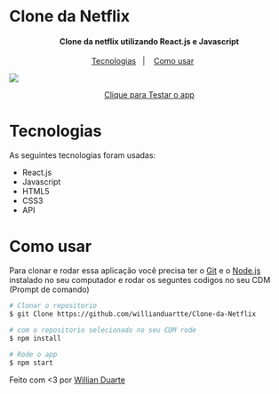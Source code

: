# Clone da Netflix

<h4 align="center">Clone da netflix utilizando React.js e Javascript</h4>

<p align='center'>
    <a href="#Tecnologias">Tecnologias</a>&nbsp;&nbsp;&nbsp;|&nbsp;&nbsp;&nbsp;
    <a href="#information_source-how-to-use">Como usar</a>&nbsp;&nbsp;&nbsp;&nbsp;&nbsp;&nbsp;
</p>

<img src='./public/Netflix-Clone.gif'>

<p align="center">
    <a href="https://clone-da-netflix.vercel.app/" target="_blank">Clique para Testar o app</a>
</p>

# Tecnologias
As seguintes tecnologias foram usadas:

- React.js
- Javascript
- HTML5
- CSS3
- API

# Como usar
Para clonar e rodar essa aplicação você precisa ter o [Git](https://git-scm.com/) e o [Node.js](https://nodejs.org/en/) instalado no seu computador e rodar os seguntes codigos no seu CDM (Prompt de comando)

```bash
# Clonar o repositorio
$ git Clone https://github.com/willianduartte/Clone-da-Netflix

# com o repositorio selecionado no seu CDM rode
$ npm install

# Rode o app
$ npm start
```

Feito com <3 por [Willian Duarte](https://www.linkedin.com/in/willian-duarte-de-souza-4321a6230/)